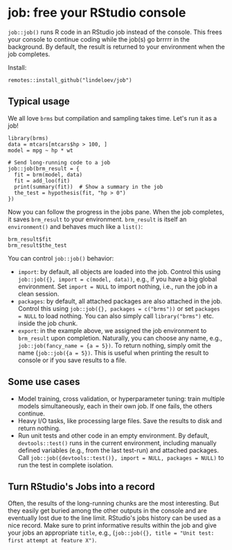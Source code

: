 # job: free your RStudio console

`job::job()` runs R code in an RStudio job instead of the console. This frees your console to continue coding while the job(s) go brrrrr in the background. By default, the result is returned to your environment when the job completes.

Install:

``` {.r}
remotes::install_github("lindeloev/job")
```

## Typical usage

We all love `brms` but compilation and sampling takes time. Let's run it as a job!

``` {.r}
library(brms)
data = mtcars[mtcars$hp > 100, ]
model = mpg ~ hp * wt

# Send long-running code to a job
job::job(brm_result = {
  fit = brm(model, data)
  fit = add_loo(fit)
  print(summary(fit))  # Show a summary in the job
  the_test = hypothesis(fit, "hp > 0")
})
```

Now you can follow the progress in the jobs pane. When the job completes, it saves `brm_result` to your environment. `brm_result` is itself an `environment()` and behaves much like a `list()`:

``` {.r}
brm_result$fit
brm_result$the_test
```

You can control `job::job()` behavior:

-   `import`: by default, all objects are loaded into the job. Control this using `job::job({}, import = c(model, data))`, e.g., if you have a big global environment. Set `import = NULL` to import nothing, i.e., run the job in a clean session.
-   `packages`: by default, all attached packages are also attached in the job. Control this using `job::job({}, packages = c("brms"))` or set `packages = NULL` to load nothing. You can also simply call `library("brms")` etc. inside the job chunk.
-   `export`: in the example above, we assigned the job environment to `brm_result` upon completion. Naturally, you can choose any name, e.g., `job::job(fancy_name = {a = 5})`. To return nothing, simply omit the name (`job::job({a = 5})`. This is useful when printing the result to console or if you save results to a file.

## Some use cases

-   Model training, cross validation, or hyperparameter tuning: train multiple models simultaneously, each in their own job. If one fails, the others continue.
-   Heavy I/O tasks, like processing large files. Save the results to disk and return nothing.
-   Run unit tests and other code in an empty environment. By default, `devtools::test()` runs in the current environment, including manually defined variables (e.g., from the last test-run) and attached packages. Call `job::job({devtools::test()}, import = NULL, packages = NULL)` to run the test in complete isolation.

## Turn RStudio's Jobs into a record

Often, the results of the long-running chunks are the most interesting. But they easily get buried among the other outputs in the console and are eventually lost due to the line limit. RStudio's jobs history can be used as a nice record. Make sure to print informative results within the job and give your jobs an appropriate `title`, e.g., (`job::job({}, title = "Unit test: first attempt at feature X")`.
